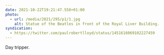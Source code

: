```yaml
---
date: 2021-10-22T19:21:47.558+01:00
photo:
  - url: /media/2021/295/p1/1.jpg
    alt: Statue of the Beatles in front of the Royal Liver Building.
syndication:
  - https://twitter.com/paulrobertlloyd/status/1451616069102227459
---
```


Day tripper.
